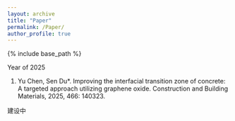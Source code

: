 ```yaml
---
layout: archive
title: "Paper"
permalink: /Paper/
author_profile: true
---
```


{% include base_path %}

Year of 2025

1. Yu Chen, Sen Du*. Improving the interfacial transition zone of concrete: A targeted approach utilizing graphene oxide. Construction and Building Materials, 2025, 466: 140323.

建设中
